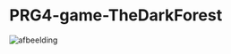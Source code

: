 # PRG4-game-TheDarkForest

![afbeelding](https://user-images.githubusercontent.com/74965879/173232366-5a896029-286b-4abb-a47c-97e202d09fe9.png)
